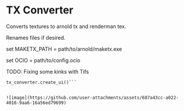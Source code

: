 # TX Converter
 Converts textures to arnold tx and renderman tex.
 
 Renames files if desired.

 set MAKETX_PATH = path/to/arnold/maketx.exe 
 
 set OCIO = path/to/config.ocio
 
TODO:
Fixing some kinks with Tifs

```import tx_converter
tx_converter.create_ui()```


![image](https://github.com/user-attachments/assets/687a43cc-a022-4016-9aa6-16a56ed79699)
